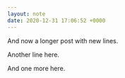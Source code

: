 ```yaml
---
layout: note
date: 2020-12-31 17:06:52 +0000
---
```


And now a longer post with new lines.

Another line here.

And one more here.
